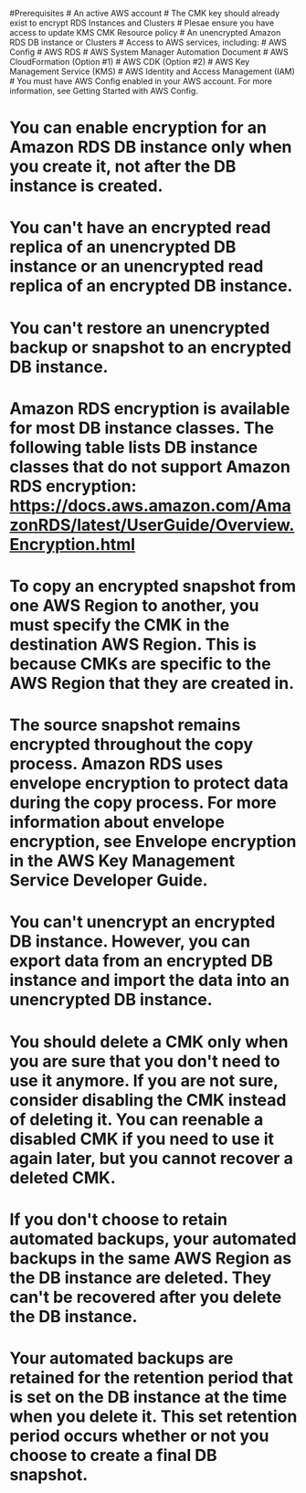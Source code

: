 #Prerequisites
    # An active AWS account
    # The CMK key should already exist to encrypt RDS Instances and Clusters
    # Plesae ensure you have access to update KMS CMK Resource policy
    # An unencrypted Amazon RDS DB instance or Clusters
    # Access to AWS services, including:
    #     AWS Config
    #     AWS RDS
    #     AWS System Manager Automation Document
    #     AWS CloudFormation (Option #1)
    #     AWS CDK (Option #2)
    #     AWS Key Management Service (KMS) 
    #     AWS Identity and Access Management (IAM)
    #     You must have AWS Config enabled in your AWS account. For more information, see Getting Started with AWS Config.

# You can enable encryption for an Amazon RDS DB instance only when you create it, not after the DB instance is created.
# You can't have an encrypted read replica of an unencrypted DB instance or an unencrypted read replica of an encrypted DB instance.
# You can't restore an unencrypted backup or snapshot to an encrypted DB instance.
# Amazon RDS encryption is available for most DB instance classes. The following table lists DB instance classes that do not support Amazon RDS encryption: https://docs.aws.amazon.com/AmazonRDS/latest/UserGuide/Overview.Encryption.html
# To copy an encrypted snapshot from one AWS Region to another, you must specify the CMK in the destination AWS Region. This is because CMKs are specific to the AWS Region that they are created in.
# The source snapshot remains encrypted throughout the copy process. Amazon RDS uses envelope encryption to protect data during the copy process. For more information about envelope encryption, see Envelope encryption in the AWS Key Management Service Developer Guide.
# You can't unencrypt an encrypted DB instance. However, you can export data from an encrypted DB instance and import the data into an unencrypted DB instance.
# You should delete a CMK only when you are sure that you don't need to use it anymore. If you are not sure, consider disabling the CMK instead of deleting it. You can reenable a disabled CMK if you need to use it again later, but you cannot recover a deleted CMK. 
# If you don't choose to retain automated backups, your automated backups in the same AWS Region as the DB instance are deleted. They can't be recovered after you delete the DB instance. 
# Your automated backups are retained for the retention period that is set on the DB instance at the time when you delete it. This set retention period occurs whether or not you choose to create a final DB snapshot. 
